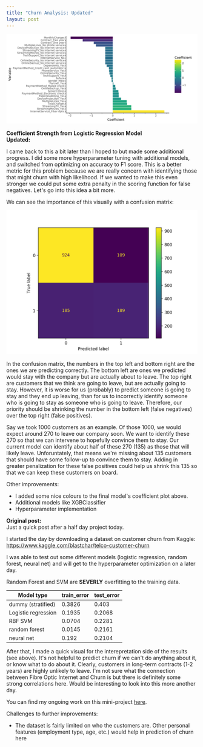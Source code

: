 ```yaml
---
title: "Churn Analysis: Updated"
layout: post
---
```


![](../images/log_regr_coefficients.png)

**Coefficient Strength from Logistic Regression Model**  
**Updated:**  

I came back to this a bit later than I hoped to but made some additional progress. I did some more hyperparameter tuning with additional models, and switched from optimizing on accuracy to F1 score. This is a better metric for this problem because we are really concern with identifying those that might churn with high likelihood. If we wanted to make this even stronger we could put some extra penalty in the scoring function for false negatives. Let's go into this idea a bit more. 

We can see the importance of this visually with a confusion matrix:

![Confusion matrix on validation data](../images/valid_confusion_matrix.png)

In the confusion matrix, the numbers in the top left and bottom right are the ones we are predicting correctly. The bottom left are ones we predicted would stay with the company but are actually about to leave. The top right are customers that we think are going to leave, but are actually going to stay. However, it is worse for us (probably) to predict someone is going to stay and they end up leaving, than for us to incorrectly identify someone who is going to stay as someone who is going to leave. Therefore, our priority should be shrinking the number in the bottom left (false negatives) over the top right (false positives). 

Say we took 1000 customers as an example. Of those 1000, we would expect around 270 to leave our company soon. We want to identify these 270 so that we can intervene to hopefully convince them to stay. Our current model can identify about half of these 270 (135) as those that will likely leave. Unforuntately, that means we're missing about 135 customers that should have some follow-up to convince them to stay. Adding in greater penalization for these false positives could help us shrink this 135 so that we can keep these customers on board.  


Other improvements:
- I added some nice colours to the final model's coefficient plot above. 
- Additional models like XGBClassifier
- Hyperparameter implementation

**Original post:**  
Just a quick post after a half day project today.  


I started the day by downloading a dataset on customer churn from Kaggle:
https://www.kaggle.com/blastchar/telco-customer-churn

  
I was able to test out some different models (logistic regression, random forest, neural net) and will get to the hyperparameter optimization on a later day. 
  
Random Forest and SVM are **SEVERLY** overfitting to the training data. 


| Model type          | train_error |   test_error |
|---------------------|-------------|--------------|
| dummy (stratified)  | 0.3826      |   0.403      |
| Logistic regression | 0.1935      |   0.2068     |
| RBF SVM             | 0.0704      |   0.2281     |
| random forest       | 0.0145      |   0.2161     |
| neural net          | 0.192       |   0.2104     |


   
After that, I made a quick visual for the interepretation side of the results (see above). It's not helpful to predict churn if we can't do anything about it, or know what to do about it. Clearly, customers in long-term contracts (1-2 years) are highly unlikely to leave. I'm not sure what the connection between Fibre Optic Internet and Churn is but there is definitely some strong correlations here. Would be interesting to look into this more another day.

You can find my ongoing work on this mini-project  [here](https://github.com/timcashion/churn_analysis). 

Challenges to further improvements:
- The dataset is fairly limited on who the customers are. Other personal features (employment type, age, etc.) would help in prediction of churn here

